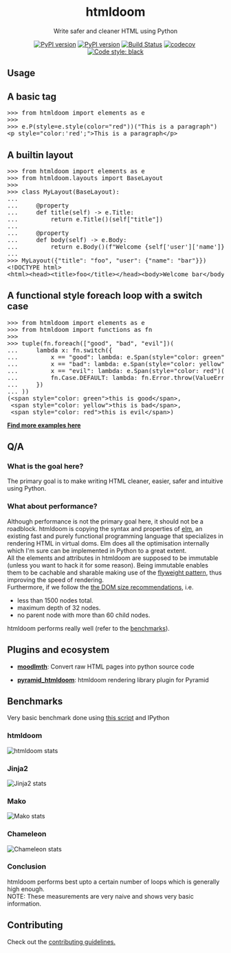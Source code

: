 <div><h1 align="center">htmldoom</h1><p align="center">Write safer and cleaner HTML using Python</p><p align="center"><span><a href="https://pypi.org/project/htmldoom"><img src="https://img.shields.io/pypi/v/htmldoom.svg" alt="PyPI version" /></a></span>&nbsp;<span><a href="https://pypi.org/project/htmldoom"><img src="https://img.shields.io/pypi/pyversions/htmldoom.svg" alt="PyPI version" /></a></span>&nbsp;<span><a href="https://travis-ci.org/sayanarijit/htmldoom"><img src="https://travis-ci.org/sayanarijit/htmldoom.svg?branch=master" alt="Build Status" /></a></span>&nbsp;<span><a href="https://codecov.io/gh/sayanarijit/htmldoom"><img src="https://codecov.io/gh/sayanarijit/htmldoom/branch/master/graph/badge.svg" alt="codecov" /></a></span>&nbsp;<span><a href="https://github.com/python/black"><img src="https://img.shields.io/badge/code%20style-black-000000.svg" alt="Code style: black" /></a></span></p><p><h2>Usage</h2><p><h2>A basic tag</h2><pre>&gt;&gt;&gt; from htmldoom import elements as e
&gt;&gt;&gt; 
&gt;&gt;&gt; e.P(style=e.style(color=&quot;red&quot;))(&quot;This is a paragraph&quot;)
&lt;p style=&quot;color:&#x27;red&#x27;;&quot;&gt;This is a paragraph&lt;/p&gt;</pre></p><p><h2>A builtin layout</h2><pre>&gt;&gt;&gt; from htmldoom import elements as e
&gt;&gt;&gt; from htmldoom.layouts import BaseLayout
&gt;&gt;&gt; 
&gt;&gt;&gt; class MyLayout(BaseLayout):
... 
...     @property
...     def title(self) -&gt; e.Title:
...         return e.Title()(self[&quot;title&quot;])
... 
...     @property
...     def body(self) -&gt; e.Body:
...         return e.Body()(f&quot;Welcome {self[&#x27;user&#x27;][&#x27;name&#x27;]}&quot;)
... 
&gt;&gt;&gt; MyLayout({&quot;title&quot;: &quot;foo&quot;, &quot;user&quot;: {&quot;name&quot;: &quot;bar&quot;}})
&lt;!DOCTYPE html&gt;
&lt;html&gt;&lt;head&gt;&lt;title&gt;foo&lt;/title&gt;&lt;/head&gt;&lt;body&gt;Welcome bar&lt;/body&gt;&lt;/html&gt;</pre></p><p><h2>A functional style foreach loop with a switch case</h2><pre>&gt;&gt;&gt; from htmldoom import elements as e
&gt;&gt;&gt; from htmldoom import functions as fn
&gt;&gt;&gt; 
&gt;&gt;&gt; tuple(fn.foreach([&quot;good&quot;, &quot;bad&quot;, &quot;evil&quot;])(
...     lambda x: fn.switch({
...         x == &quot;good&quot;: lambda: e.Span(style=&quot;color: green&quot;)(f&quot;this is {x}&quot;),
...         x == &quot;bad&quot;: lambda: e.Span(style=&quot;color: yellow&quot;)(f&quot;this is {x}&quot;),
...         x == &quot;evil&quot;: lambda: e.Span(style=&quot;color: red&quot;)(f&quot;this is {x}&quot;),
...         fn.Case.DEFAULT: lambda: fn.Error.throw(ValueError(x)),
...     })
... ))
(&lt;span style=&quot;color: green&quot;&gt;this is good&lt;/span&gt;,
 &lt;span style=&quot;color: yellow&quot;&gt;this is bad&lt;/span&gt;,
 &lt;span style=&quot;color: red&quot;&gt;this is evil&lt;/span&gt;)
</pre></p><p><a href="https://github.com/sayanarijit/htmldoom/tree/master/examples"><b>Find more examples here</b></a></p></p><p><h2>Q/A</h2><h3>What is the goal here?</h3><p>The primary goal is to make writing HTML cleaner, easier, safer and intuitive using Python.</p><h3>What about performance?</h3><p>Although performance is not the primary goal here, it should not be a roadblock. htmldoom is copying the syntax and properties of <a href="https://elm-lang.org">elm</a>, an existing fast and purely functional programming language that specializes in rendering HTML in virtual doms. Elm does all the optimisation internally which I&#x27;m sure can be implemented in Python to a great extent.<br />All the elements and attributes in htmldoom are supposed to be immutable (unless you want to hack it for some reason). Being immutable enables them to be cachable and sharable making use of the <a href="https://en.wikipedia.org/wiki/Flyweight_pattern">flyweight pattern</a>, thus improving the speed of rendering.<br />Furthermore, if we follow the <a href="https://developers.google.com/web/tools/lighthouse/audits/dom-size">the DOM size recommendations</a>, i.e.<ul><li>less than 1500 nodes total.</li><li>maximum depth of 32 nodes.</li><li>no parent node with more than 60 child nodes.</li></ul> htmldoom performs really well (refer to the <a href="#benchmarks">benchmarks</a>).</p></p><p><h2>Plugins and ecosystem</h2><p><ul><li><a href="https://github.com/sayanarijit/moodlmth"><b>moodlmth</b></a><span>: Convert raw HTML pages into python source code</span></li></ul><ul><li><a href="https://github.com/sayanarijit/pyramid_htmldoom"><b>pyramid_htmldoom</b></a><span>: htmldoom rendering library plugin for Pyramid</span></li></ul></p></p><p><h2>Benchmarks</h2><p>Very basic benchmark done using <a href="https://github.com/sayanarijit/htmldoom/blob/master/benchmark/general.py">this script</a> and IPython</p><p><h3>htmldoom</h3><img src="https://thepracticaldev.s3.amazonaws.com/i/6dmd4r7lgoqu9wrv4wr9.png" alt="htmldoom stats" /></p><p><h3>Jinja2</h3><img src="https://thepracticaldev.s3.amazonaws.com/i/hvvuvybfk5jved6trinr.png" alt="Jinja2 stats" /></p><p><h3>Mako</h3><img src="https://thepracticaldev.s3.amazonaws.com/i/xyzdag8221qzoohz1tx9.png" alt="Mako stats" /></p><p><h3>Chameleon</h3><img src="https://thepracticaldev.s3.amazonaws.com/i/0j49ln7pa62ivhqzkkuq.png" alt="Chameleon stats" /></p><h3>Conclusion</h3><p>htmldoom performs best upto a certain number of loops which is generally high enough.<br />NOTE: These measurements are very naive and shows very basic information.</p></p><p><h2>Contributing</h2><p>Check out the <a href="https://github.com/sayanarijit/htmldoom/tree/master/CONTRIBUTING.md"> contributing guidelines.</a></p></p></div>
